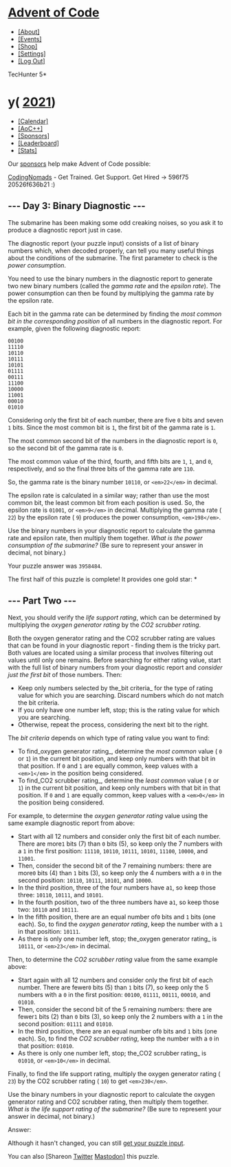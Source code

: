 # [Advent of Code](/)

- [[About]](/2021/about)
- [[Events]](/2021/events)
- [[Shop]](https://teespring.com/stores/advent-of-code)
- [[Settings]](/2021/settings)
- [[Log Out]](/2021/auth/logout)

TecHunter 5\*

# y( [2021](/2021))

- [[Calendar]](/2021)
- [[AoC++]](/2021/support)
- [[Sponsors]](/2021/sponsors)
- [[Leaderboard]](/2021/leaderboard)
- [[Stats]](/2021/stats)

Our [sponsors](/2021/sponsors) help make Advent of Code possible:

[CodingNomads](https://codingnomads.co) \- Get Trained. Get Support. Get Hired -> 596f75 20526f636b21 :)

## \-\-\- Day 3: Binary Diagnostic ---

The submarine has been making some odd creaking noises, so you ask it to produce a diagnostic report just in case.

The diagnostic report (your puzzle input) consists of a list of binary numbers which, when decoded properly, can tell you many useful things about the conditions of the submarine. The first parameter to check is the _power consumption_.

You need to use the binary numbers in the diagnostic report to generate two new binary numbers (called the _gamma rate_ and the _epsilon rate_). The power consumption can then be found by multiplying the gamma rate by the epsilon rate.

Each bit in the gamma rate can be determined by finding the _most common bit in the corresponding position_ of all numbers in the diagnostic report. For example, given the following diagnostic report:

```
00100
11110
10110
10111
10101
01111
00111
11100
10000
11001
00010
01010

```

Considering only the first bit of each number, there are five `0` bits and seven `1` bits. Since the most common bit is `1`, the first bit of the gamma rate is `1`.

The most common second bit of the numbers in the diagnostic report is `0`, so the second bit of the gamma rate is `0`.

The most common value of the third, fourth, and fifth bits are `1`, `1`, and `0`, respectively, and so the final three bits of the gamma rate are `110`.

So, the gamma rate is the binary number `10110`, or `<em>22</em>` in decimal.

The epsilon rate is calculated in a similar way; rather than use the most common bit, the least common bit from each position is used. So, the epsilon rate is `01001`, or `<em>9</em>` in decimal. Multiplying the gamma rate ( `22`) by the epsilon rate ( `9`) produces the power consumption, `<em>198</em>`.

Use the binary numbers in your diagnostic report to calculate the gamma rate and epsilon rate, then multiply them together. _What is the power consumption of the submarine?_ (Be sure to represent your answer in decimal, not binary.)

Your puzzle answer was `3958484`.

The first half of this puzzle is complete! It provides one gold star: \*

## \-\-\- Part Two ---

Next, you should verify the _life support rating_, which can be determined by multiplying the _oxygen generator rating_ by the _CO2 scrubber rating_.

Both the oxygen generator rating and the CO2 scrubber rating are values that can be found in your diagnostic report - finding them is the tricky part. Both values are located using a similar process that involves filtering out values until only one remains. Before searching for either rating value, start with the full list of binary numbers from your diagnostic report and _consider just the first bit_ of those numbers. Then:

- Keep only numbers selected by the_bit criteria_ for the type of rating value for which you are searching. Discard numbers which do not match the bit criteria.
- If you only have one number left, stop; this is the rating value for which you are searching.
- Otherwise, repeat the process, considering the next bit to the right.

The _bit criteria_ depends on which type of rating value you want to find:

- To find_oxygen generator rating_, determine the _most common_ value ( `0` or `1`) in the current bit position, and keep only numbers with that bit in that position. If `0` and `1` are equally common, keep values with a `<em>1</em>` in the position being considered.
- To find_CO2 scrubber rating_, determine the _least common_ value ( `0` or `1`) in the current bit position, and keep only numbers with that bit in that position. If `0` and `1` are equally common, keep values with a `<em>0</em>` in the position being considered.

For example, to determine the _oxygen generator rating_ value using the same example diagnostic report from above:

- Start with all 12 numbers and consider only the first bit of each number. There are more`1` bits (7) than `0` bits (5), so keep only the 7 numbers with a `1` in the first position: `11110`, `10110`, `10111`, `10101`, `11100`, `10000`, and `11001`.
- Then, consider the second bit of the 7 remaining numbers: there are more`0` bits (4) than `1` bits (3), so keep only the 4 numbers with a `0` in the second position: `10110`, `10111`, `10101`, and `10000`.
- In the third position, three of the four numbers have a`1`, so keep those three: `10110`, `10111`, and `10101`.
- In the fourth position, two of the three numbers have a`1`, so keep those two: `10110` and `10111`.
- In the fifth position, there are an equal number of`0` bits and `1` bits (one each). So, to find the _oxygen generator rating_, keep the number with a `1` in that position: `10111`.
- As there is only one number left, stop; the_oxygen generator rating_ is `10111`, or `<em>23</em>` in decimal.

Then, to determine the _CO2 scrubber rating_ value from the same example above:

- Start again with all 12 numbers and consider only the first bit of each number. There are fewer`0` bits (5) than `1` bits (7), so keep only the 5 numbers with a `0` in the first position: `00100`, `01111`, `00111`, `00010`, and `01010`.
- Then, consider the second bit of the 5 remaining numbers: there are fewer`1` bits (2) than `0` bits (3), so keep only the 2 numbers with a `1` in the second position: `01111` and `01010`.
- In the third position, there are an equal number of`0` bits and `1` bits (one each). So, to find the _CO2 scrubber rating_, keep the number with a `0` in that position: `01010`.
- As there is only one number left, stop; the_CO2 scrubber rating_ is `01010`, or `<em>10</em>` in decimal.

Finally, to find the life support rating, multiply the oxygen generator rating ( `23`) by the CO2 scrubber rating ( `10`) to get `<em>230</em>`.

Use the binary numbers in your diagnostic report to calculate the oxygen generator rating and CO2 scrubber rating, then multiply them together. _What is the life support rating of the submarine?_ (Be sure to represent your answer in decimal, not binary.)

Answer:

Although it hasn't changed, you can still [get your puzzle input](3/input).

You can also [Shareon
[Twitter](https://twitter.com/intent/tweet?text=I%27ve+completed+Part+One+of+%22Binary+Diagnostic%22+%2D+Day+3+%2D+Advent+of+Code+2021&url=https%3A%2F%2Fadventofcode%2Ecom%2F2021%2Fday%2F3&related=ericwastl&hashtags=AdventOfCode) [Mastodon](javascript:void(0);)] this puzzle.

